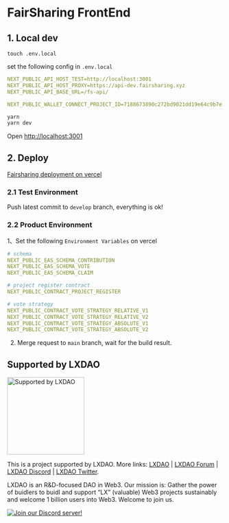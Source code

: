 # FairSharing FrontEnd

## 1. Local dev

```shell
touch .env.local
```
set the following config in `.env.local`
```yaml
NEXT_PUBLIC_API_HOST_TEST=http://localhost:3001
NEXT_PUBLIC_API_HOST_PROXY=https://api-dev.fairsharing.xyz
NEXT_PUBLIC_API_BASE_URL=/fs-api/

NEXT_PUBLIC_WALLET_CONNECT_PROJECT_ID=7188673890c272bd9021dd19e64c9b7e
```

```bash
yarn
yarn dev
```

Open [http://localhost:3001](http://localhost:3001)

## 2. Deploy

[Fairsharing deployment on vercel](https://vercel.com/lxdao/fairsharing)

### 2.1 Test Environment
Push latest commit to `develop` branch, everything is ok!

### 2.2 Product Environment

1、Set the following `Environment Variables` on vercel
```yaml
# schema
NEXT_PUBLIC_EAS_SCHEMA_CONTRIBUTION
NEXT_PUBLIC_EAS_SCHEMA_VOTE
NEXT_PUBLIC_EAS_SCHEMA_CLAIM

# project register contract
NEXT_PUBLIC_CONTRACT_PROJECT_REGISTER

# vote strategy
NEXT_PUBLIC_CONTRACT_VOTE_STRATEGY_RELATIVE_V1
NEXT_PUBLIC_CONTRACT_VOTE_STRATEGY_RELATIVE_V2
NEXT_PUBLIC_CONTRACT_VOTE_STRATEGY_ABSOLUTE_V1
NEXT_PUBLIC_CONTRACT_VOTE_STRATEGY_ABSOLUTE_V2
```

2. Merge request to `main` branch, wait for the build result.
## Supported by LXDAO

<a target="_blank" href="https://lxdao.io/"><img alt="Supported by LXDAO" src="https://bafkreib7wsfivsbtinvx7yfou2b556ab32pojbjutkxfhh7v3y45qkevui.ipfs.nftstorage.link/" width="180" /></a>

This is a project supported by LXDAO. More links: [LXDAO](https://lxdao.io/) | [LXDAO Forum](https://forum.lxdao.io/) | [LXDAO Discord](https://discord.lxdao.io) | [LXDAO Twitter](https://twitter.com/LXDAO_Official).

LXDAO is an R&D-focused DAO in Web3. Our mission is: Gather the power of buidlers to buidl and support “LX” (valuable) Web3 projects sustainably and welcome 1 billion users into Web3. Welcome to join us.

[![Join our Discord server!](https://invidget.switchblade.xyz/HtcDdPgJ7D)](http://discord.gg/HtcDdPgJ7D)
